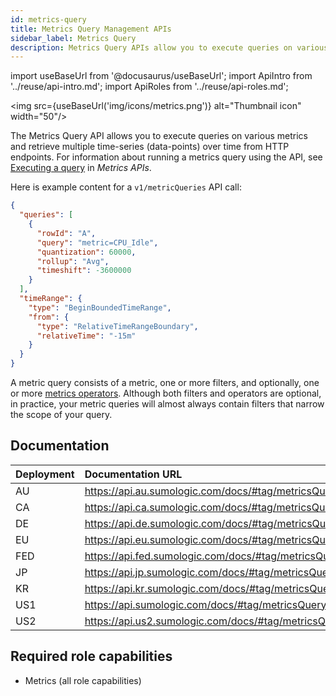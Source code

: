 ```yaml
---
id: metrics-query
title: Metrics Query Management APIs
sidebar_label: Metrics Query
description: Metrics Query APIs allow you to execute queries on various metrics and retrieve multiple time-series (data-points) over time from HTTP endpoints.
---
```


import useBaseUrl from '@docusaurus/useBaseUrl';
import ApiIntro from '../reuse/api-intro.md';
import ApiRoles from '../reuse/api-roles.md';

<img src={useBaseUrl('img/icons/metrics.png')} alt="Thumbnail icon" width="50"/>

The Metrics Query API allows you to execute queries on various metrics and retrieve multiple time-series (data-points) over time from HTTP endpoints. For information about running a metrics query using the API, see [Executing a query](/docs/api/metrics/#executing-a-query) in *Metrics APIs*.

Here is example content for a `v1/metricQueries` API call:

``` json
{
  "queries": [
    {
      "rowId": "A",
      "query": "metric=CPU_Idle",
      "quantization": 60000,
      "rollup": "Avg",
      "timeshift": -3600000
    }
  ],
  "timeRange": {
    "type": "BeginBoundedTimeRange",
    "from": {
      "type": "RelativeTimeRangeBoundary",
      "relativeTime": "-15m"
    }
  }
}
```

A metric query consists of a metric, one or more filters, and optionally, one or more [metrics operators](/docs/metrics/metrics-operators/). Although both filters and operators are optional, in practice, your metric queries will almost always contain filters that narrow the scope of your query.

## Documentation

<ApiIntro/>

| Deployment | Documentation URL                                    |
|:------------|:------------------------------------------------------|
| AU         | https://api.au.sumologic.com/docs/#tag/metricsQuery  |
| CA         | https://api.ca.sumologic.com/docs/#tag/metricsQuery  |
| DE         | https://api.de.sumologic.com/docs/#tag/metricsQuery  |
| EU         | https://api.eu.sumologic.com/docs/#tag/metricsQuery  |
| FED        | https://api.fed.sumologic.com/docs/#tag/metricsQuery |
| JP         | https://api.jp.sumologic.com/docs/#tag/metricsQuery  |
| KR         | https://api.kr.sumologic.com/docs/#tag/metricsQuery  |
| US1        | https://api.sumologic.com/docs/#tag/metricsQuery     |
| US2        | https://api.us2.sumologic.com/docs/#tag/metricsQuery |

## Required role capabilities

<ApiRoles/>

* Metrics (all role capabilities)

